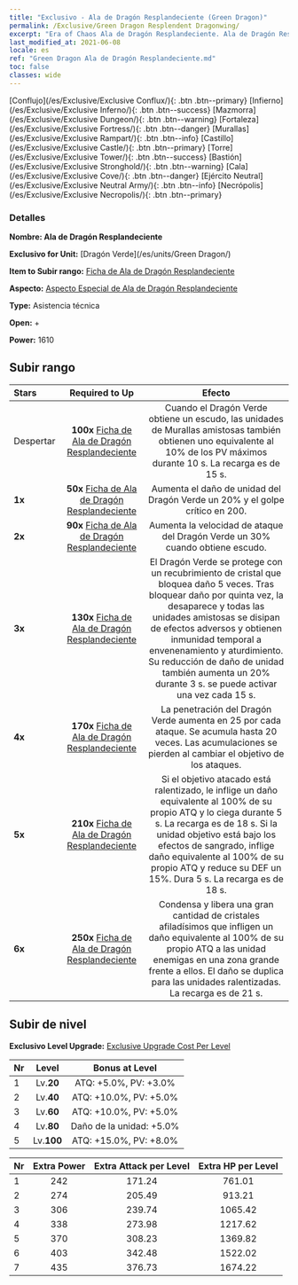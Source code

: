 ```yaml
---
title: "Exclusivo - Ala de Dragón Resplandeciente (Green Dragon)"
permalink: /Exclusive/Green Dragon Resplendent Dragonwing/
excerpt: "Era of Chaos Ala de Dragón Resplandeciente. Ala de Dragón Resplandeciente. Era of Chaos Exclusivo Ala de Dragón Resplandeciente. Dragón Verde Exclusivo."
last_modified_at: 2021-06-08
locale: es
ref: "Green Dragon Ala de Dragón Resplandeciente.md"
toc: false
classes: wide
---
```

 [Conflujo](/es/Exclusive/Exclusive Conflux/){: .btn .btn--primary} [Infierno](/es/Exclusive/Exclusive Inferno/){: .btn .btn--success} [Mazmorra](/es/Exclusive/Exclusive Dungeon/){: .btn .btn--warning} [Fortaleza](/es/Exclusive/Exclusive Fortress/){: .btn .btn--danger} [Murallas](/es/Exclusive/Exclusive Rampart/){: .btn .btn--info} [Castillo](/es/Exclusive/Exclusive Castle/){: .btn .btn--primary} [Torre](/es/Exclusive/Exclusive Tower/){: .btn .btn--success} [Bastión](/es/Exclusive/Exclusive Stronghold/){: .btn .btn--warning} [Cala](/es/Exclusive/Exclusive Cove/){: .btn .btn--danger} [Ejército Neutral](/es/Exclusive/Exclusive Neutral Army/){: .btn .btn--info} [Necrópolis](/es/Exclusive/Exclusive Necropolis/){: .btn .btn--primary} 

### Detalles
 **Nombre: Ala de Dragón Resplandeciente** 

 **Exclusivo for Unit:** [Dragón Verde](/es/units/Green Dragon/) 

 **Item to Subir rango:** [Ficha de Ala de Dragón Resplandeciente](/ItemsES/con_976/)

 **Aspecto:** [Aspecto Especial de Ala de Dragón Resplandeciente](/ItemsES/con_644/)

 **Type:** Asistencia técnica

 **Open:** +

 **Power:** 1610

## Subir rango

  |     Stars    |  Required to Up | Efecto |
  |:-------------|:---------------:|:---------------:|
  |  Despertar  | **100x** [Ficha de Ala de Dragón Resplandeciente](/ItemsES/con_976/) | Cuando el Dragón Verde obtiene un escudo, las unidades de Murallas amistosas también obtienen uno equivalente al 10% de los PV máximos durante 10 s. La recarga es de 15 s. |
  | **1x** <i class="fas fa-star"/> | **50x** [Ficha de Ala de Dragón Resplandeciente](/ItemsES/con_976/) | Aumenta el daño de unidad del Dragón Verde un 20% y el golpe crítico en 200. |
  | **2x** <i class="fas fa-star"/> | **90x** [Ficha de Ala de Dragón Resplandeciente](/ItemsES/con_976/) | Aumenta la velocidad de ataque del Dragón Verde un 30% cuando obtiene escudo. |
  | **3x** <i class="fas fa-star"/> | **130x** [Ficha de Ala de Dragón Resplandeciente](/ItemsES/con_976/) | <Guardia de Cristal> El Dragón Verde se protege con un recubrimiento de cristal que bloquea daño 5 veces. Tras bloquear daño por quinta vez, la <Guardia de Cristal> desaparece y todas las unidades amistosas se disipan de efectos adversos y obtienen inmunidad temporal a envenenamiento y aturdimiento. Su reducción de daño de unidad también aumenta un 20% durante 3 s. <Guardia de Cristal> se puede activar una vez cada 15 s. |
  | **4x** <i class="fas fa-star"/> | **170x** [Ficha de Ala de Dragón Resplandeciente](/ItemsES/con_976/) | La penetración del Dragón Verde aumenta en 25 por cada ataque. Se acumula hasta 20 veces. Las acumulaciones se pierden al cambiar el objetivo de los ataques. |
  | **5x** <i class="fas fa-star"/> | **210x** [Ficha de Ala de Dragón Resplandeciente](/ItemsES/con_976/) | <Imparable> Si el objetivo atacado está ralentizado, le inflige un daño equivalente al 100% de su propio ATQ y lo ciega durante 5 s. La recarga es de 18 s. Si la unidad objetivo está bajo los efectos de sangrado, inflige daño equivalente al 100% de su propio ATQ y reduce su DEF un 15%. Dura 5 s. La recarga es de 18 s. |
  | **6x** <i class="fas fa-star"/> | **250x** [Ficha de Ala de Dragón Resplandeciente](/ItemsES/con_976/) | <Espinas de Diamante> Condensa y libera una gran cantidad de cristales afiladísimos que infligen un daño equivalente al 100% de su propio ATQ a las unidad enemigas en una zona grande frente a ellos. El daño se duplica para las unidades ralentizadas. La recarga es de 21 s. |


## Subir de nivel
 **Exclusivo Level Upgrade:** [Exclusive Upgrade Cost Per Level](/Exclusive/ExclusiveUpgradeCostPerLevel/)

  |  Nr  |   Level  | Bonus at Level |
  |:-----|:--------:|:--------------:|
  | 1 | Lv.**20** | ATQ: +5.0%, PV: +3.0% |
  | 2 | Lv.**40** | ATQ: +10.0%, PV: +5.0% |
  | 3 | Lv.**60** | ATQ: +10.0%, PV: +5.0% |
  | 4 | Lv.**80** | Daño de la unidad: +5.0% |
  | 5 | Lv.**100** | ATQ: +15.0%, PV: +8.0% |


  |  Nr  |  Extra Power | Extra Attack per Level | Extra HP per Level |
  |:-----|:--------:|:--------:|:--------:|
  | 1 | 242 | 171.24 | 761.01 |
  | 2 | 274 | 205.49 | 913.21 |
  | 3 | 306 | 239.74 | 1065.42 |
  | 4 | 338 | 273.98 | 1217.62 |
  | 5 | 370 | 308.23 | 1369.82 |
  | 6 | 403 | 342.48 | 1522.02 |
  | 7 | 435 | 376.73 | 1674.22 |


